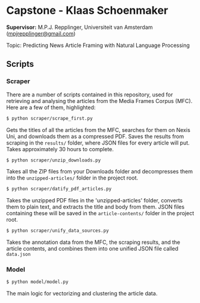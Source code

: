 # Capstone - Klaas Schoenmaker
**Supervisor:** M.P.J. Repplinger, Universiteit van Amsterdam (mpjrepplinger@gmail.com)

Topic: Predicting News Article Framing with Natural Language Processing

## Scripts

### Scraper

There are a number of scripts contained in this repository, used for retrieving and analysing 
the articles from the Media Frames Corpus (MFC). Here are a few of them, highlighted:

```sh
$ python scraper/scrape_first.py
```
Gets the titles of all the articles from the MFC, searches for them on Nexis Uni, and downloads 
them as a compressed PDF.
Saves the results from scraping in the `results/` folder, where JSON files for every article
will put.
Takes approximately 30 hours to complete.

```sh
$ python scraper/unzip_downloads.py
```
Takes all the ZIP files from your Downloads folder and decompresses them into the `unzipped-articles/`
folder in the project root.

```sh
$ python scraper/datify_pdf_articles.py
```
Takes the unzipped PDF files in the 'unzipped-articles' folder, converts them to plain text, and 
extracts the title and body from them. JSON files containing these will be saved in the `article-contents/`
folder in the project root.

```sh
$ python scraper/unify_data_sources.py
```
Takes the annotation data from the MFC, the scraping results, and the article contents, and combines them
into one unified JSON file called `data.json`

### Model
```sh
$ python model/model.py
```
The main logic for vectorizing and clustering the article data.
